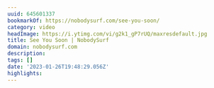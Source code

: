 ```yaml
---
uuid: 645601337
bookmarkOf: https://nobodysurf.com/see-you-soon/
category: video
headImage: https://i.ytimg.com/vi/g2k1_gP7rUQ/maxresdefault.jpg
title: See You Soon | NobodySurf
domain: nobodysurf.com
description: 
tags: []
date: '2023-01-26T19:48:29.056Z'
highlights: 
---
```




